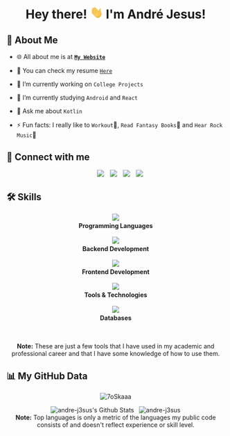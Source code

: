 <h1 align="center">Hey there! <img src="https://raw.githubusercontent.com/ABSphreak/ABSphreak/master/gifs/Hi.gif" width="30"> I'm André Jesus!</h1>

## 📌 About Me

- 🌐 All about me is at **[`My Website`](https://andre-j3sus.github.io/)** 

- 📄 You can check my resume [`Here`](https://www.canva.com/design/DAFUaHsRNDo/OUWh8boNosWQ3YeIp0tI6A/view?utm_content=DAFUaHsRNDo&utm_campaign=designshare&utm_medium=link&utm_source=publishsharelink)

- 🔭 I’m currently working on `College Projects`

- 🌱 I’m currently studying `Android` and `React` 

- 💬 Ask me about `Kotlin`

- ⚡ Fun facts: I really like to `Workout`💪, `Read Fantasy Books`🐉 and `Hear Rock Music`🤘

## 🤝 Connect with me 

<p align="center">
 <div align="center"  class="icons-social" style="margin-left: 10px;">
        <a style="margin-left: 10px;"  target="_blank" href="https://linkedin.com/in/andre-jesus-engineering">
		<img src="https://skillicons.dev/icons?i=linkedin"></a>
	<a style="margin-left: 10px;" target="_blank" href="https://stackoverflow.com/users/15545640/andr%c3%a9-jesus">
		<img src="https://skillicons.dev/icons?i=stackoverflow"></a>
	<a style="margin-left: 10px;" target="_blank" href="https://www.instagram.com/andre.j3sus">
		<img src="https://skillicons.dev/icons?i=instagram"></a>
	<a style="margin-left: 10px;" target="_blank" href="https://twitter.com/andre_j3sus">
		<img src="https://skillicons.dev/icons?i=twitter" ></a>
      </div>
</p>

## 🛠️ Skills

<div align="center">
  <p align="center">
   <img src="https://skillicons.dev/icons?i=kotlin,java,js,ts,python,c&perline=6" />
   <br/>
   <b>Programming Languages</b>
   <br/><br/>
   <img src="https://skillicons.dev/icons?i=spring,nodejs,express,nginx&perline=5" />
   <br/>
   <b>Backend Development</b>
   <br/><br/>
   <img src="https://skillicons.dev/icons?i=html,css,bootstrap,react,materialui,webpack&perline=6" />
   <br/>
   <b>Frontend Development</b>
   <br/><br/>
   <img src="https://skillicons.dev/icons?i=idea,androidstudio,vscode,linux,bash,docker,git,github&perline=8" />
   <br/>
   <b>Tools & Technologies</b>
   <br/><br/>
   <img src="https://skillicons.dev/icons?i=postgres,mongodb&perline=2" />
   <br/>
   <b>Databases</b>
  </p> 
  <br/><br/>
  <b>Note:</b> These are just a few tools that I have used in my academic and professional career and that I have some knowledge of how to use them.
  </p>
</div>

## 📊 My GitHub Data

<div align="center">
  <p align="center"><img src="https://github-readme-streak-stats.herokuapp.com/?user=andre-j3sus&theme=algolia" alt="7oSkaaa" /></p>
  <p align="center">
    <img alt="andre-j3sus's Github Stats" src="https://github-readme-stats.vercel.app/api?username=andre-j3sus&show_icons=true&count_private=true&theme=algolia" height="192px"/>
  &nbsp;
	  <img src="https://github-readme-stats.vercel.app/api/top-langs?username=andre-j3sus&langs_count=10&show_icons=true&locale=en&layout=compact&theme=algolia" alt="andre-j3sus" height="192px"/>
  <br/>
  <b>Note:</b> Top languages is only a metric of the languages my public code consists of and doesn't reflect experience or skill level.
  </p>
</div>
